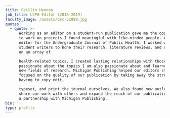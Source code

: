 ```yaml
---
title: Caitlin Heenan
job_title: UJPH Editor (2018-2019)
faculty_image: /assets/dsc-51089.jpg
quotes:
  - quote: >-
      Working as an editor on a student-run publication gave me the opportunity
      to work on projects I found meaningful with like-minded people. As an
      editor for the Undergraduate Journal of Public Health, I worked with
      student writers to hone their research, literature reviews, and opinions
      on an array of

      health-related topics. I created lasting relationships with those who are
      passionate about the topics I am also passionate about and learned about
      new fields of research. Michigan Publishing helped our editors stay
      focused on the quality of our publication by taking away the stress of
      having to copy edit,

      typeset, and print the journal ourselves. We also found new outlets to
      share our work with others and expand the reach of our publication through
      a partnership with Michigan Publishing.
bio: ''
type: profile
---
```


